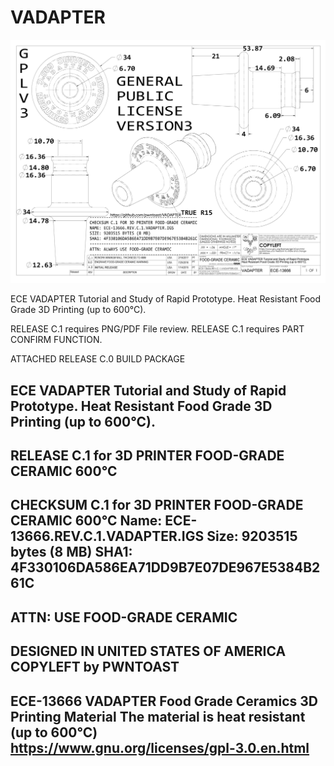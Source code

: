 # VADAPTER
![SPECIFICATION](https://raw.githubusercontent.com/pwntoast/VADAPTER/master/VADAPTER.PNG)

ECE VADAPTER Tutorial and Study of Rapid Prototype. 
Heat Resistant Food Grade 3D Printing (up to 600°C).

RELEASE C.1 requires PNG/PDF File review.
RELEASE C.1 requires PART CONFIRM FUNCTION.

ATTACHED RELEASE C.0 BUILD PACKAGE

ECE VADAPTER Tutorial and Study of Rapid Prototype.
Heat Resistant Food Grade 3D Printing (up to 600°C).
------------------------------------------------------
RELEASE C.1 for 3D PRINTER FOOD-GRADE CERAMIC 600°C
------------------------------------------------------
CHECKSUM C.1 for 3D PRINTER FOOD-GRADE CERAMIC 600°C
Name: ECE-13666.REV.C.1.VADAPTER.IGS
Size: 9203515 bytes (8 MB)
SHA1: 4F330106DA586EA71DD9B7E07DE967E5384B261C
------------------------------------------------------
ATTN: USE FOOD-GRADE CERAMIC
------------------------------------------------------
DESIGNED IN UNITED STATES OF AMERICA
COPYLEFT by PWNTOAST
------------------------------------------------------
ECE-13666 VADAPTER
Food Grade Ceramics 3D Printing Material
The material is heat resistant (up to 600°C)
https://www.gnu.org/licenses/gpl-3.0.en.html
------------------------------------------------------


